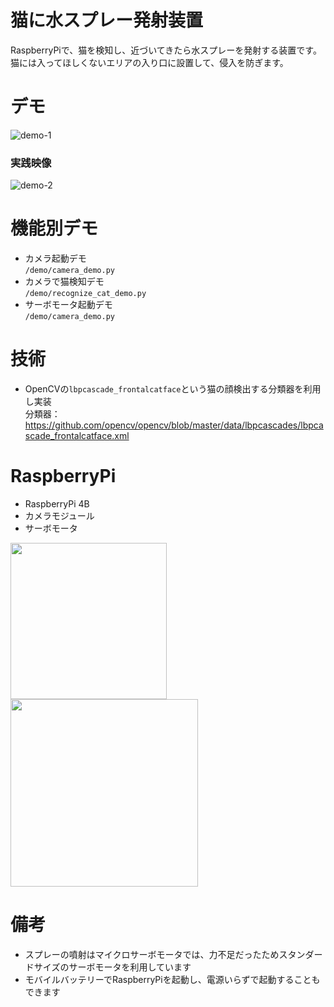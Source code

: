 # 猫に水スプレー発射装置

RaspberryPiで、猫を検知し、近づいてきたら水スプレーを発射する装置です。  
猫には入ってほしくないエリアの入り口に設置して、侵入を防ぎます。

# デモ
![demo-1](https://user-images.githubusercontent.com/17726777/115885175-a3792600-a48a-11eb-8c8d-9c7f01e54077.gif)


### 実践映像
![demo-2](https://user-images.githubusercontent.com/17726777/115889918-5e0b2780-a48f-11eb-82b9-3822a14c8fe9.gif)


# 機能別デモ

- カメラ起動デモ  
  `/demo/camera_demo.py`
- カメラで猫検知デモ  
  `/demo/recognize_cat_demo.py`
- サーボモータ起動デモ  
  `/demo/camera_demo.py`

# 技術
- OpenCVの`lbpcascade_frontalcatface`という猫の顔検出する分類器を利用し実装  
  分類器： https://github.com/opencv/opencv/blob/master/data/lbpcascades/lbpcascade_frontalcatface.xml

# RaspberryPi

- RaspberryPi 4B
- カメラモジュール
- サーボモータ

<img src="https://user-images.githubusercontent.com/17726777/115890785-44b6ab00-a490-11eb-82fc-a6e250a0b804.jpg" width="250" />

<img src="https://user-images.githubusercontent.com/17726777/115890801-48e2c880-a490-11eb-937e-df900d5354bb.jpg" width="300" />

# 備考

- スプレーの噴射はマイクロサーボモータでは、力不足だったためスタンダードサイズのサーボモータを利用しています
- モバイルバッテリーでRaspberryPiを起動し、電源いらずで起動することもできます
